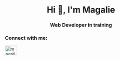 <h1 align="center">Hi 👋, I'm Magalie</h1>
<h3 align="center">Web Developer in training</h3>

<h3 align="left">Connect with me:</h3>
<p align="left">
<a href="https://linkedin.com/in/magalie-k-84403018b" target="blank"><img align="center" src="https://raw.githubusercontent.com/rahuldkjain/github-profile-readme-generator/master/src/images/icons/Social/linked-in-alt.svg" alt="magalie-k-84403018b" height="30" width="40" /></a>
</p>

